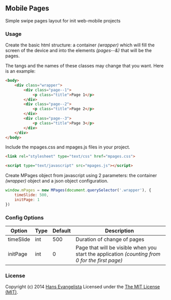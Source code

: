## Mobile Pages
Simple swipe pages layout for init web-mobile projects

### Usage
Create the basic html structure: a container *(wrapper)* which will fill the screen of the device and into the elements *(pages--&)* that will be the pages.

The tangs and the names of these classes may change that you want. Here is an example:

``` html
<body>
	<div class="wrapper">
		<div class="page--1">
			<p class="title">Page 1</p>
		</div>
		<div class="page--2">
			<p class="title">Page 2</p>
		</div>
		<div class="page--3">
			<p class="title">Page 3</p>
		</div>
	</div>
</body>
```

Include the mpages.css and mpages.js files in your project.

``` html
<link rel="stylesheet" type="text/css" href="mpages.css">
```

``` html
<script type="text/javascript" src="mpages.js"></script>
```

Create MPages object from javascript using 2 parameters: the container *(wrapper)* object and a json object configuration.

``` js
window.mPages = new MPages(document.querySelector('.wrapper'), {
	timeSlide: 500,
	initPage: 1
})
```

### Config Options
Option | Type | Default | Description
------ | ---- | ------- | -----------
timeSlide | int | 500 | Duration of change of pages
initPage | int | 0 | Page that will be visible when you start the application *(counting from 0 for the first page)*

### License
Copyright (c) 2014 [Hans Evangelista](https://twitter.com/hanshavin_code) Licensed under the [The MIT License (MIT)](http://opensource.org/licenses/MIT).
